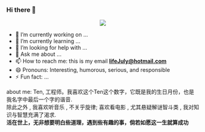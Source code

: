 ### Hi there 👋



<div align="center"> <img src="https://visitor-badge.glitch.me/badge?page_id=Haha8023" /> </div>

- 🔭 I’m currently working on ...
- 🌱 I’m currently learning ...
- 🤔 I’m looking for help with ...
- 💬 Ask me about ...
- 📫 How to reach me: this is my email **lifeJuly@hotmail.com**
- 😄 Pronouns: Interesting, humorous, serious, and responsible
- ⚡ Fun fact: ...

about me: Ten, 工程师。我喜欢这个Ten这个数字，它既是我的生日月份，也是我名字中最后一个字的谐音.
<br/>
除此之外 , 我喜欢听音乐 , 不关乎旋律; 喜欢看电影 , 尤其悬疑解谜智斗类 , 我对知识与智慧充满了渴求. 
<br/>
**活在世上，无非想要明白些道理，遇到些有趣的事，倘若如愿这一生就算成功**
